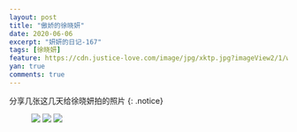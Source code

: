 ```yaml
---
layout: post
title: "傲娇的徐晓妍"
date: 2020-06-06
excerpt: "妍妍的日记-167"
tags: [徐晓妍]
feature: https://cdn.justice-love.com/image/jpg/xktp.jpg?imageView2/1/w/1200/h/500
yan: true
comments: true
---
```

分享几张这几天给徐晓妍拍的照片
{: .notice}
<figure>
    <img src="{{ site.staticUrl }}/yanyan/image/aojiaodexuxiaoyan0.jpg" />
    <img src="{{ site.staticUrl }}/yanyan/image/aojiaodexuxiaoyan1.jpg" />
    <img src="{{ site.staticUrl }}/yanyan/image/aojiaodexuxiaoyan2.jpg" />
</figure>

